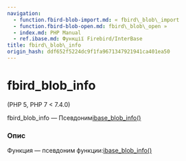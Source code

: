 ```yaml
---
navigation:
  - function.fbird-blob-import.md: « fbird\_blob\_import
  - function.fbird-blob-open.md: fbird\_blob\_open »
  - index.md: PHP Manual
  - ref.ibase.md: Функції Firebird/InterBase
title: fbird\_blob\_info
origin_hash: ddf652f5224dc9f1fa9671347921941ca401ea50
---
```

# fbird\_blob\_info

(PHP 5, PHP 7 < 7.4.0)

fbird\_blob\_info — Псевдоним[ibase\_blob\_info()](function.ibase-blob-info.md)

### Опис

Функция — псевдоним функции:[ibase\_blob\_info()](function.ibase-blob-info.md)
